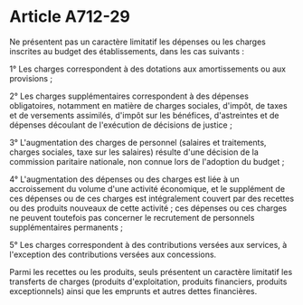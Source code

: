 # Article A712-29

Ne présentent pas un caractère limitatif les dépenses ou les charges inscrites au budget des établissements, dans les cas suivants :

1° Les charges correspondent à des dotations aux amortissements ou aux provisions ;

2° Les charges supplémentaires correspondent à des dépenses obligatoires, notamment en matière de charges sociales, d'impôt, de taxes et de versements assimilés, d'impôt sur les bénéfices, d'astreintes et de dépenses découlant de l'exécution de décisions de justice ;

3° L'augmentation des charges de personnel (salaires et traitements, charges sociales, taxe sur les salaires) résulte d'une décision de la commission paritaire nationale, non connue lors de l'adoption du budget ;

4° L'augmentation des dépenses ou des charges est liée à un accroissement du volume d'une activité économique, et le supplément de ces dépenses ou de ces charges est intégralement couvert par des recettes ou des produits nouveaux de cette activité ; ces dépenses ou ces charges ne peuvent toutefois pas concerner le recrutement de personnels supplémentaires permanents ;

5° Les charges correspondent à des contributions versées aux services, à l'exception des contributions versées aux concessions.

Parmi les recettes ou les produits, seuls présentent un caractère limitatif les transferts de charges (produits d'exploitation, produits financiers, produits exceptionnels) ainsi que les emprunts et autres dettes financières.

